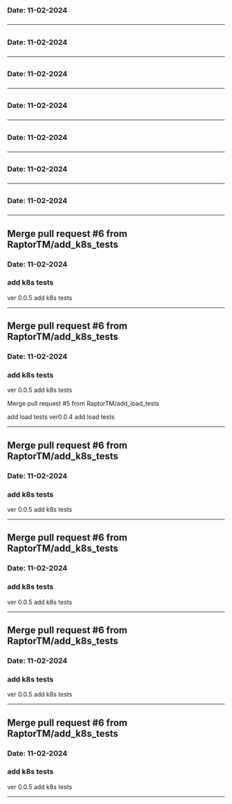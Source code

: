 
## 
### Date: 11-02-2024
### 
***

## 
### Date: 11-02-2024
### 
***

## 
### Date: 11-02-2024
### 
***

## 
### Date: 11-02-2024
### 
***

## 
### Date: 11-02-2024
### 
***

## 
### Date: 11-02-2024
### 
***

## 
### Date: 11-02-2024
### 
***

## Merge pull request #6 from RaptorTM/add_k8s_tests
### Date: 11-02-2024
### add k8s tests
ver 0.0.5
add k8s tests
***

## Merge pull request #6 from RaptorTM/add_k8s_tests
### Date: 11-02-2024
### add k8s tests
ver 0.0.5
add k8s tests

Merge pull request #5 from RaptorTM/add_load_tests

add load tests
ver0.0.4
add load tests
***

## Merge pull request #6 from RaptorTM/add_k8s_tests
### Date: 11-02-2024
### add k8s tests
ver 0.0.5
add k8s tests
***

## Merge pull request #6 from RaptorTM/add_k8s_tests
### Date: 11-02-2024
### add k8s tests
ver 0.0.5
add k8s tests
***

## Merge pull request #6 from RaptorTM/add_k8s_tests
### Date: 11-02-2024
### add k8s tests
ver 0.0.5
add k8s tests
***

## Merge pull request #6 from RaptorTM/add_k8s_tests
### Date: 11-02-2024
### add k8s tests
ver 0.0.5
add k8s tests
***
